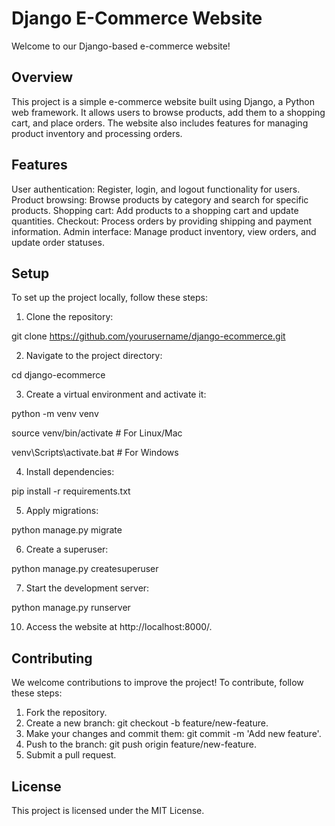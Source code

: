 # Django E-Commerce Website
Welcome to our Django-based e-commerce website!

## Overview
This project is a simple e-commerce website built using Django, a Python web framework. It allows users to browse products, add them to a shopping cart, and place orders. The website also includes features for managing product inventory and processing orders.

## Features
User authentication: Register, login, and logout functionality for users.
Product browsing: Browse products by category and search for specific products.
Shopping cart: Add products to a shopping cart and update quantities.
Checkout: Process orders by providing shipping and payment information.
Admin interface: Manage product inventory, view orders, and update order statuses.

## Setup
To set up the project locally, follow these steps:

1. Clone the repository:
   
git clone https://github.com/yourusername/django-ecommerce.git

2. Navigate to the project directory:
   
cd django-ecommerce

3. Create a virtual environment and activate it:
   
python -m venv venv

source venv/bin/activate  # For Linux/Mac

venv\Scripts\activate.bat  # For Windows

4. Install dependencies:
   
pip install -r requirements.txt

5. Apply migrations:
   
python manage.py migrate

6. Create a superuser:
   
python manage.py createsuperuser

7. Start the development server:
   
python manage.py runserver

10. Access the website at http://localhost:8000/.



## Contributing
We welcome contributions to improve the project! To contribute, follow these steps:

1. Fork the repository.
2. Create a new branch: git checkout -b feature/new-feature.
3. Make your changes and commit them: git commit -m 'Add new feature'.
4. Push to the branch: git push origin feature/new-feature.
5. Submit a pull request.

## License
This project is licensed under the MIT License.
